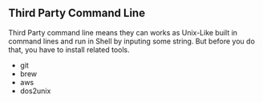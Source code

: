 ## Third Party Command Line

Third Party command line means they can works as Unix-Like built in command lines and run in Shell by inputing some string. But before you do that, you have to install related tools.

* git
* brew
* aws
* dos2unix